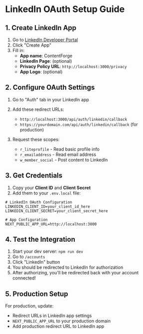 # LinkedIn OAuth Setup Guide

## 1. Create LinkedIn App

1. Go to [LinkedIn Developer Portal](https://www.linkedin.com/developers/)
2. Click "Create App"
3. Fill in:
   - **App name**: ContentForge
   - **LinkedIn Page**: (optional)
   - **Privacy Policy URL**: `http://localhost:3000/privacy`
   - **App Logo**: (optional)

## 2. Configure OAuth Settings

1. Go to "Auth" tab in your LinkedIn app
2. Add these redirect URLs:
   - `http://localhost:3000/api/auth/linkedin/callback`
   - `https://yourdomain.com/api/auth/linkedin/callback` (for production)

3. Request these scopes:
   - `r_liteprofile` - Read basic profile info
   - `r_emailaddress` - Read email address  
   - `w_member_social` - Post content to LinkedIn

## 3. Get Credentials

1. Copy your **Client ID** and **Client Secret**
2. Add them to your `.env.local` file:

```env
# LinkedIn OAuth Configuration
LINKEDIN_CLIENT_ID=your_client_id_here
LINKEDIN_CLIENT_SECRET=your_client_secret_here

# App Configuration  
NEXT_PUBLIC_APP_URL=http://localhost:3000
```

## 4. Test the Integration

1. Start your dev server: `npm run dev`
2. Go to `/accounts`
3. Click "LinkedIn" button
4. You should be redirected to LinkedIn for authorization
5. After authorizing, you'll be redirected back with your account connected!

## 5. Production Setup

For production, update:
- Redirect URLs in LinkedIn app settings
- `NEXT_PUBLIC_APP_URL` to your production domain
- Add production redirect URL to LinkedIn app
